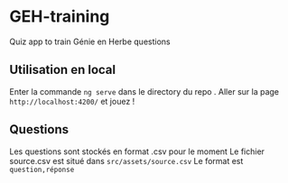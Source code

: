 # GEH-training
Quiz app to train Génie en Herbe questions

## Utilisation en local 

Enter la commande `ng serve` dans le directory du repo . Aller sur la page `http://localhost:4200/` et jouez !

## Questions

Les questions sont stockés en format .csv pour le moment
Le fichier source.csv est situé dans `src/assets/source.csv`
Le format est `question,réponse`